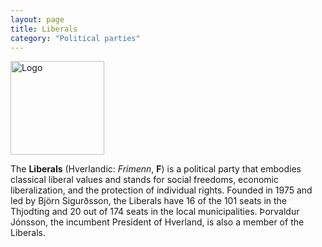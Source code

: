 ```yaml
---
layout: page
title: Liberals
category: "Political parties"
---
```


<div style="text-align: left;">
  <img src="{{ site.baseurl }}/assets/img/liberals.svg" alt="Logo" style="height: 150px;">
</div>

The **Liberals** (Hverlandic: *Frimenn*, **F**) is a political party that embodies classical liberal values and stands for social freedoms, economic liberalization, and the protection of individual rights. Founded in 1975 and led by Björn Sigurðsson, the Liberals have 16 of the 101 seats in the Thjodting and 20 out of 174 seats in the local municipalities. Þorvaldur Jónsson, the incumbent President of Hverland, is also a member of the Liberals. 
